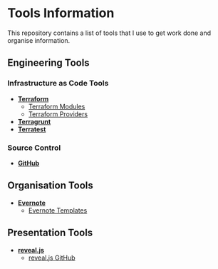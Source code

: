 # Tools Information
This repository contains a list of tools that I use to get work done and
organise information.

## Engineering Tools

### Infrastructure as Code Tools

* __[Terraform](https://www.terraform.io/)__
  * [Terraform Modules](https://www.terraform.io/docs/modules/index.html)
  * [Terraform Providers](https://www.terraform.io/docs/providers/index.html)
* __[Terragrunt](https://terragrunt.gruntwork.io/)__
* __[Terratest](https://terratest.gruntwork.io/)__

### Source Control

* __[GitHub](https://github.com/)__

## Organisation Tools

* __[Evernote](https://evernote.com/)__
  * [Evernote Templates](https://evernote.com/templates)

## Presentation Tools

* __[reveal.js](https://revealjs.com/)__
  * [reveal.js GitHub](https://github.com/hakimel/reveal.js)

